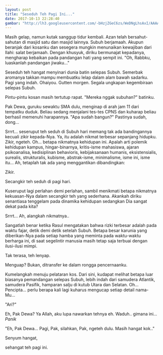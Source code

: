 ```yaml
---
layout: post
title: "Seseduh Teh Pagi Ini..."
date: 2017-10-13 22:28:40
gambar: "http://lh3.googleusercontent.com/-bHzjZGeC6zs/WeDNgLhsAxI/AAAAAAAACdU/VuXVLq36OeMaVCBxKZlixFBa05-8KuDIgCLcBGAs/h120/British-police-drink-tea-with-lonely-elderly-couple.jpg"
---
```


Masih gelap, namun kutak sanggup tidur kembali. Azan telah bersahut-sahutan di masjid satu dan masjid lainnya. Subuh berjamaah. Akupun beranjak dari kosanku dan sesegera mungkin menunaikan kewajiban dari Ilahi: salat berjamaah. Dengan khusyuk, diriku bermunajat kepadanya, mengharap kebaikan pada pandangan hati yang sempit ini. "Oh, Rabbku, luaskanlah pandangan jiwaku..."

Seseduh teh hangat menyinari dunia batin selepas Subuh. Semerbak aromanya takkan mampu membuatku lelap dalam alam bawah sadarku. Pagi yang indah. Ohaiyou. Gutten morgen. Segala ungkapan kegembiraan selepas Subuh.

Pintu-pintu kosan masih tertutup rapat. "Mereka nggak subuhan?" batinku.

Pak Dewa, guruku sewaktu SMA dulu, menginap di arah jam 11 dari tempatku duduk. Beliau sedang menjalani tes-tes CPNS dan kuharap beliau berhasil memenuhi harapannya. "Apa sudah bangun?" Pastinya sudah, dong...

Srrrt... seseruput teh seduh di Subuh hari memang tak ada bandingannya kecuali zikir kepada-Nya. Ya, itu adalah nikmat terbesar sepanjang hidupku. Zikir, ngeteh. Oh... betapa nikmatnya kehidupan ini. Apalah arti polemik kehidupan kampus, hingar-binarnya, kritis-isme mahasiswa, ajaran psikoanalisa, kedisiplinan behavioris, kebijaksanaan humanis, eksistensialis, surealis, strukturalis, kubisme, abstrak-isme, minimalisme, isme ini, isme itu... Ah, tetaplah tak ada yang menggantikan dibandingkan:

Zikir.

Secangkir teh seduh di pagi hari.

Kuseruput lagi perlahan demi perlahan, sambil menikmati betapa nikmatnya kekuasan-Nya dalam secangkir teh yang sederhana. Akankah diriku senantiasa tenggelam pada dinamika kehidupan sedangkan Dia sangat dekat pada kita?

Srrrt... Ah, alangkah nikmatnya..

Sangatlah benar ketika Rasul mengatakan bahwa rizki terbesar adalah pada waktu fajar, detik demi detik setelah Subuh. Betapa besar karunia yang diberikan-Nya pada setiap hamba yang meminta pada waktu-waktu berharga ini, di saat segelintir manusia masih tetap saja terbuai dengan ilusi-ilusi mimpi.

Tak terasa, teh lenyap.

Menguap? Bukan, ditransfer ke dalam rongga pencernaanku.

Kumelangkah menuju pelataran kos. Dari sini, kudapat melihat betapa luar biasanya pemandangan selepas Subuh, lebih indah dari samudera Atlantik, samudera Pasifik, hamparan salju di kutub Utara dan Selatan. Oh... Pencipta... perlu berapa kali lagi kuharus mengucap setiap detail nama-Mu...

"Ari?"

Eh, Pak Dewa? Ya Allah, aku lupa nawarkan tehnya eh. Waduh.. gimana ini... _Panik_

"Eh, Pak Dewa... Pagi, Pak, silahkan, Pak, ngeteh dulu. Masih hangat kok.."

Senyum hangat,

sehangat teh pagi ini.